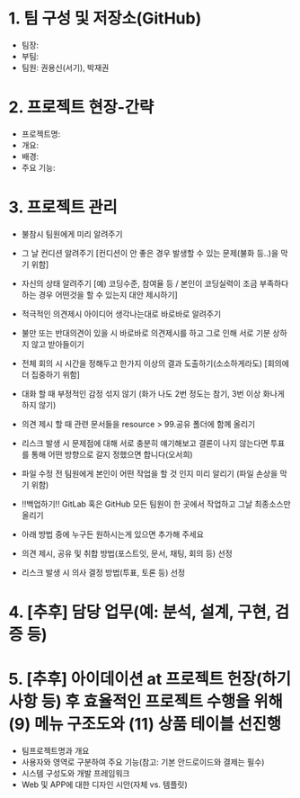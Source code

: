 # 1. 팀 구성 및 저장소(GitHub)
- 팀장:
- 부팀:
- 팀원: 권용신(서기), 박재권

# 2. 프로젝트 현장-간략
- 프로젝트명:
- 개요:
- 배경:
- 주요 기능:

# 3. 프로젝트 관리
- 불참시 팀원에게 미리 알려주기
- 그 날 컨디션 알려주기 [컨디션이 안 좋은 경우 발생할 수 있는 문제(불화 등..)을 막기 위함]
- 자신의 상태 알려주기 [예) 코딩수준, 참여율 등 / 본인이 코딩실력이 조금 부족하다 하는 경우 어떤것을 할 수 있는지 대안 제시하기]
- 적극적인 의견제시 아이디어 생각나는대로 바로바로 알려주기
- 불만 또는 반대의견이 있을 시 바로바로 의견제시를 하고 그로 인해 서로 기분 상하지 않고 받아들이기
- 전체 회의 시 시간을 정해두고 한가지 이상의 결과 도출하기(소소하게라도) [회의에 더 집중하기 위함]
- 대화 할 때 부정적인 감정 섞지 않기 (화가 나도 2번 정도는 참기, 3번 이상 화나게 하지 않기)


- 의견 제시 할 때 관련 문서들을 resource > 99.공유 폴더에 함께 올리기
- 리스크 발생 시 문제점에 대해 서로 충분히 얘기해보고 결론이 나지 않는다면 투표를 통해 어떤 방향으로 갈지 정했으면 합니다(오서희)
- 파일 수정 전 팀원에게 본인이 어떤 작업을 할 것 인지 미리 알리기 (파일 손상을 막기 위함)
- !!백업하기!! GitLab 혹은 GitHub 모든 팀원이 한 곳에서 작업하고 그날 최종소스만 올리기


- 아래 방법 중에 누구든 원하시는게 있으면 추가해 주세요
- 의견 제시, 공유 및 취합 방법(포스트잇, 문서, 채팅, 회의 등) 선정
- 리스크 발생 시 의사 결정 방법(투표, 토론 등) 선정

# 4. [추후] 담당 업무(예: 분석, 설계, 구현, 검증 등)

# 5. [추후] 아이데이션 at 프로젝트 헌장(하기 사항 등) 후 효율적인 프로젝트 수행을 위해 (9) 메뉴 구조도와 (11) 상품 테이블 선진행
- 팀프로젝트명과 개요
- 사용자와 영역로 구분하여 주요 기능(참고: 기본 안드로이드와 결제는 필수)
- 시스템 구성도와 개발 프레임워크
- Web 및 APP에 대한 디자인 시안(자체 vs. 템플릿)